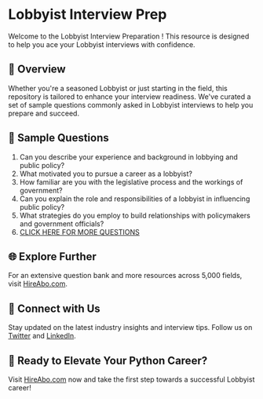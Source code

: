 # Lobbyist Interview Prep

Welcome to the Lobbyist Interview Preparation ! This resource is designed to help you ace your Lobbyist interviews with confidence.

## 🚀 Overview

Whether you're a seasoned Lobbyist or just starting in the field, this repository is tailored to enhance your interview readiness. We've curated a set of sample questions commonly asked in Lobbyist interviews to help you prepare and succeed.

## 📝 Sample Questions

1. Can you describe your experience and background in lobbying and public policy?
2. What motivated you to pursue a career as a lobbyist?
3. How familiar are you with the legislative process and the workings of government?
4. Can you explain the role and responsibilities of a lobbyist in influencing public policy?
5. What strategies do you employ to build relationships with policymakers and government officials?
6. [CLICK HERE FOR MORE QUESTIONS](https://hireabo.com/job/17_2_17/Lobbyist)

## 🌐 Explore Further

For an extensive question bank and more resources across 5,000 fields, visit [HireAbo.com](https://www.hireabo.com).

## 📱 Connect with Us

Stay updated on the latest industry insights and interview tips. Follow us on [Twitter](https://twitter.com/hireabo) and [LinkedIn](https://www.linkedin.com/in/hire-abo-3609972a8/).

## 🚀 Ready to Elevate Your Python Career?

Visit [HireAbo.com](https://www.hireabo.com) now and take the first step towards a successful Lobbyist career!